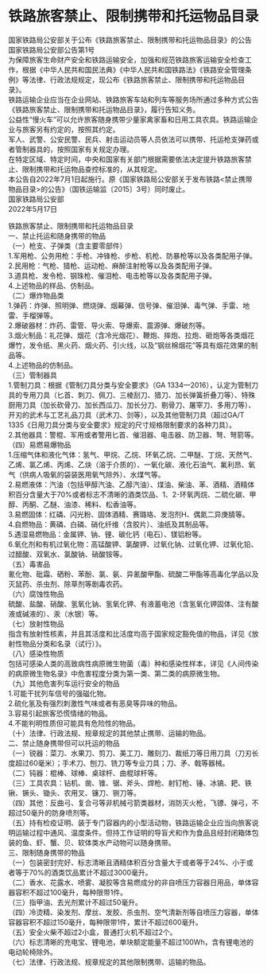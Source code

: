 # 铁路旅客禁止、限制携带和托运物品目录  

国家铁路局公安部关于公布《铁路旅客禁止、限制携带和托运物品目录》的公告  
国家铁路局公安部公告第1号  
为保障旅客生命财产安全和铁路运输安全，加强和规范铁路旅客运输安全检查工作，根据《中华人民共和国民法典》《中华人民共和国铁路法》《铁路安全管理条例》等法律、行政法规规定，现公布《铁路旅客禁止、限制携带和托运物品目录》。  
铁路运输企业应当在企业网站、铁路旅客车站和列车等服务场所通过多种方式公告《铁路旅客禁止、限制携带和托运物品目录》，履行告知义务。  
公益性“慢火车”可以允许旅客随身携带少量家禽家畜和日用工具农具。铁路运输企业与旅客另有约定的，按照其约定。  
军人、武警、公安民警、民兵、射击运动员等人员依法可以携带、托运枪支弹药或者管制器具的，按照国家有关规定办理。  
在特定区域、特定时间，中央和国家有关部门根据需要依法决定提升铁路旅客禁止、限制携带和托运物品查控标准的，从其规定。  
本公告自2022年7月1日起施行。原《国家铁路局公安部关于发布铁路<禁止携带物品目录>的公告》（国铁运输监〔2015〕3号）同时废止。  
国家铁路局公安部  
2022年5月17日  

铁路旅客禁止、限制携带和托运物品目录  
一、禁止托运和随身携带的物品  
（一）枪支、子弹类（含主要零部件）  
1.军用枪、公务用枪：手枪、冲锋枪、步枪、机枪、防暴枪等以及各类配用子弹。  
2.民用枪：气枪、猎枪、运动枪、麻醉注射枪等以及各类配用子弹。  
3.道具枪、发令枪、钢珠枪、催泪枪、电击枪等以及各类配用子弹。  
4.上述物品的样品、仿制品。  
（二）爆炸物品类  
1.弹药：炸弹、照明弹、燃烧弹、烟幕弹、信号弹、催泪弹、毒气弹、手雷、地雷、手榴弹等。  
2.爆破器材：炸药、雷管、导火索、导爆索、震源弹、爆破剂等。  
3.烟火制品：礼花弹、烟花（含冷光烟花）、鞭炮、摔炮、拉炮、砸炮等各类烟花爆竹，发令纸、黑火药、烟火药、引火线，以及“钢丝棉烟花”等具有烟花效果的制品等。  
4.上述物品的仿制品。  
（三）管制器具  
1.管制刀具：根据《管制刀具分类与安全要求》（GA 1334—2016），认定为管制刀具的专用刀具（匕首、刺刀、佩刀、三棱刮刀、猎刀、加长弹簧折叠刀等）、特殊厨用刀具（加长砍骨刀、加长西瓜刀、加长分刀、剔骨刀、屠宰刀、多用刀等）、开刃的武术与工艺礼品刀具（武术刀、剑等），以及其他管制刀具（超过GA/T 1335《日用刀具分类与安全要求》规定的尺寸规格限制要求的各种刀具）。  
2.其他器具：警棍、军用或者警用匕首、催泪器、电击器、防卫器、弩、弩箭等。  
（四）易燃易爆物品  
1.压缩气体和液化气体：氢气、甲烷、乙烷、环氧乙烷、二甲醚、丁烷、天然气、乙烯、氯乙烯、丙烯、乙炔（溶于介质的）、一氧化碳、液化石油气、氟利昂、氧气（供病人吸氧的袋装医用氧气除外）、水煤气等。  
2.易燃液体：汽油（包括甲醇汽油、乙醇汽油）、煤油、柴油、苯、酒精、酒精体积百分含量大于70%或者标志不清晰的酒类饮品、1、2-环氧丙烷、二硫化碳、甲醇、丙酮、乙醚、油漆、稀料、松香油等。  
3.易燃固体：红磷、闪光粉、固体酒精、赛璐珞、发泡剂H、偶氮二异庚腈等。  
4.自燃物品：黄磷、白磷、硝化纤维（含胶片）、油纸及其制品等。  
5.遇湿易燃物品：金属钾、钠、锂、碳化钙（电石）、镁铝粉等。  
6.氧化剂和有机过氧化物：高锰酸钾、氯酸钾、过氧化钠、过氧化钾、过氧化铅、过醋酸、双氧水、氯酸钠、硝酸铵等。  
（五）毒害品  
氰化物、砒霜、硒粉、苯酚、氯、氨、异氰酸甲酯、硫酸二甲酯等高毒化学品以及灭鼠药、杀虫剂、除草剂等剧毒农药。  
（六）腐蚀性物品  
硫酸、盐酸、硝酸、氢氧化钠、氢氧化钾、有液蓄电池（含氢氧化钾固体、注有酸液或碱液的）、汞（水银）等。  
（七）放射性物品  
指含有放射性核素，并且其活度和比活度均高于国家规定豁免值的物品，详见《放射性物品分类和名录（试行）》。  
（八）感染性物质  
包括可感染人类的高致病性病原微生物菌（毒）种和感染性样本，详见《人间传染的病原微生物名录》中危害程度分类为第一类、第二类的病原微生物。  
（九）其他危害列车运行安全的物品  
1.可能干扰列车信号的强磁化物。  
2.硫化氢及有强烈刺激性气味或者有恶臭等异味的物品。  
3.容易引起旅客恐慌情绪的物品。  
4.不能判明性质但可能具有危险性的物品。  
（十）法律、行政法规、规章规定的其他禁止携带、运输的物品。  
二、禁止随身携带但可以托运的物品  
（一）锐器：菜刀、水果刀、剪刀、美工刀、雕刻刀、裁纸刀等日用刀具（刀刃长度超过60毫米）；手术刀、刨刀、铣刀等专业刀具；刀、矛、戟等器械。  
（二）钝器：棍棒、球棒、桌球杆、曲棍球杆等。  
（三）工具农具：钻机、凿、锥、锯、斧头、焊枪、射钉枪、锤、冰镐、耙、铁锹、镢头、锄头、农用叉、镰刀、铡刀等。  
（四）其他：反曲弓、复合弓等非机械弓箭类器材，消防灭火枪，飞镖、弹弓，不超过50毫升的防身喷剂等。  
（五）持有检疫证明、装于专门容器内的小型活动物，铁路运输企业应当向旅客说明运输过程中通风、温度条件。但持工作证明的导盲犬和作为食品且经封闭箱体包装的鱼、虾、蟹、贝、软体类水产动物可以随身携带。  
三、限制随身携带的物品  
（一）包装密封完好、标志清晰且酒精体积百分含量大于或者等于24%、小于或者等于70%的酒类饮品累计不超过3000毫升。  
（二）香水、花露水、喷雾、凝胶等含易燃成分的非自喷压力容器日用品，单体容器容积不超过100毫升，每种限带1件。  
（三）指甲油、去光剂累计不超过50毫升。  
（四）冷烫精、染发剂、摩丝、发胶、杀虫剂、空气清新剂等自喷压力容器，单体容器容积不超过150毫升，每种限带1件，累计不超过600毫升。  
（五）安全火柴不超过2小盒，普通打火机不超过2个。  
（六）标志清晰的充电宝、锂电池，单块额定能量不超过100Wh，含有锂电池的电动轮椅除外。  
（七）法律、行政法规、规章规定的其他限制携带、运输的物品。  

